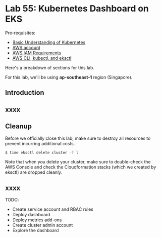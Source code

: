 
# Lab 55: Kubernetes Dashboard on EKS


Pre-requisites:

- [Basic Understanding of Kubernetes](../README.md#kubernetes)
- [AWS account](../pages/01-Pre-requisites/labs-optional-tools/README.md#create-an-aws-account)
- [AWS IAM Requirements](../pages/01-Pre-requisites/labs-optional-tools/01-AWS-IAM-requirements.md)
- [AWS CLI, kubectl, and eksctl](../pages/01-Pre-requisites/labs-kubernetes-pre-requisites/README.md#install-cli-tools) 

Here's a breakdown of sections for this lab.

<insert-TOC-here>


For this lab, we'll be using **ap-southeast-1** region (Singapore).


## Introduction


## xxxx



## Cleanup

Before we officially close this lab, make sure to destroy all resources to prevent incurring additional costs.

```bash
$ time eksctl delete cluster -f l 
```

Note that when you delete your cluster, make sure to double-check the AWS Console and check the Cloudformation stacks (which we created by eksctl) are dropped cleanly.



## xxxx





TODO:

- Create service account and RBAC rules
- Deploy dashboard 
- Deploy metrics add-ons
- Create cluster admin account
- Explore the dashboard